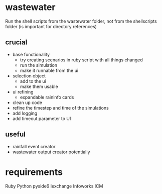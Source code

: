 # wastewater
Run the shell scripts from the wastewater folder, not from the shellscripts folder (is important for directory references)




## crucial
- base functionality
    - try creating scenarios in ruby script with all things changed
    - run the simulation
    - make it runnable from the ui
- selection object
    - add to the ui
    - make them usable
- ui refining
    - expandable raininfo cards
- clean up code
- refine the timestep and time of the simulations
- add logging
- add timeout parameter to UI

## useful
- rainfall event creator
- wastewater output creator potentially





# requirements
Ruby
Python pyside6
Iexchange
Infoworks ICM